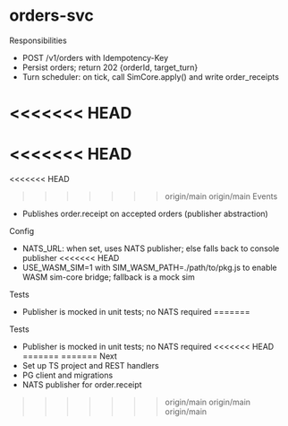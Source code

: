 # orders-svc

Responsibilities
- POST /v1/orders with Idempotency-Key
- Persist orders; return 202 {orderId, target_turn}
- Turn scheduler: on tick, call SimCore.apply() and write order_receipts

<<<<<<< HEAD
=======
<<<<<<< HEAD
=======
<<<<<<< HEAD
>>>>>>> origin/main
>>>>>>> origin/main
Events
- Publishes order.receipt on accepted orders (publisher abstraction)

Config
- NATS_URL: when set, uses NATS publisher; else falls back to console publisher
<<<<<<< HEAD
- USE_WASM_SIM=1 with SIM_WASM_PATH=./path/to/pkg.js to enable WASM sim-core bridge; fallback is a mock sim

Tests
- Publisher is mocked in unit tests; no NATS required
=======

Tests
- Publisher is mocked in unit tests; no NATS required
<<<<<<< HEAD
=======
=======
Next
- Set up TS project and REST handlers
- PG client and migrations
- NATS publisher for order.receipt
>>>>>>> origin/main
>>>>>>> origin/main
>>>>>>> origin/main

